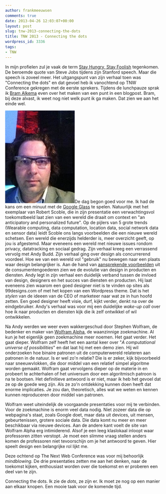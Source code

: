 ```yaml
---
author: frankmeeuwsen
comments: true
date: 2013-04-26 12:03:07+00:00
layout: post
slug: tnw-2013-connecting-the-dots
title: TNW 2013 - Connecting the dots
wordpress_id: 3336
tags:
- TNW
---
```


In mijn profielen zul je vaak de term [Stay Hungry, Stay Foolish](/stay-hungry-stay-foolish/) tegenkomen. De beroemde quote van Steve Jobs tijdens zijn Stanford speech. Maar die speech is zoveel meer. Het uitgangspunt van zijn verhaal toen was "Connecting the dots" en dat gevoel heb ik vanochtend op TNW Conference gekregen met de eerste sprekers. Tijdens de lunchpauze sprak ik [Bram Alkema](http://www.neemdeel.nl) even over het maken van een punt in een blogpost. Bram, bij deze alvast, ik weet nog niet welk punt ik ga maken. Dat zien we aan het einde wel.







![](../images/uploadimages/1366977807.jpg)De dag begon goed voor me. Ik had de kans om een minuut met de [Google Glass](http://twitter.com/frankmeeuwsen/status/327700562994950144) te spelen. Natuurlijk met het exemplaar van Robert Scoble, die in zijn presentatie een verwachtingsvol toekomstbeeld laat zien van een wereld die draait om context en "an anticipatory and personalized future". Op de pijlers van 5 grote trends (Wearable computing, data computation, location data, social network data en sensor data) leidt Scoble ons langs voorbeelden die een nieuwe wereld schetsen. Een wereld die enerzijds helderder is, meer overzicht geeft, op jou is afgestemd. Maar eveneens een wereld met nieuwe issues rondom privacy, datatracking en sociaal gedrag. Zijn verhaal kreeg een verrassend vervolg met Andy Budd. Zijn verhaal ging over design als concurrerend voordeel. Hoe we van een wereld vol "gebruik" nu bewegen naar een plaats waar design belangrijker is. Aan de hand van [aansprekende voorbeelden](http://www.slideshare.net/mobile/andybudd/design-for-startups-14985262) uit de consumentengoederen zien we de evolutie van design in producten en diensten. Andy legt in zijn verhaal een duidelijk verband tussen de invloed van design, designers en het succes van diensten en producten. Hij laat eveneens zien waarom een goed designer niet is te vinden op sites als 99designs.com of met het kopen van een Wordpress theme. Dat is het _stylen_ van de ideeen van de CEO of marketeer naar wat ze in hun hoofd zetten. Een goed designer heeft visie, durf, kijkt verder, denkt na over de eindgebruiker. Andy's verhaal was voor mij een duidelijke _wake-up call_ over hoe ik naar producten en diensten kijk die ik zelf ontwikkel of wil ontwikkelen.





Na Andy werden we weer even wakkergeschud door Stephen Wolfram, de bedenker en maker van [Wolfram Alpha](http://wolframalpha.com/), de waanzinnige zoekmachine. Al kun je het eigenlijk geen zoekmachine meer noemen. Het gaat verder. Het gaat dieper. Wolfram zelf heeft het een aantal keer over "_A computational universe of possibilities_" en dat laat hij met een demo zien. Hij wil onderzoeken hoe binaire patronen uit de computerwereld relateren aan patronen in de natuur. Is er wel zo'n relatie? Die is er zeker, kijk bijvoorbeeld naar sneeuwvlokken, die door middel van een relatief simpel algoritme worden gemaakt. Wolfram gaat vervolgens dieper op de materie in en probeert te achterhalen of het universum door een algoritmisch patroon is na te bootsen. Het definitieve antwoord is er niet, maar ik heb het gevoel dat ze op de goede weg zijn. Als ze zo'n ontdekking kunnen doen heeft dat enorme implicaties. Je zou dan, theoretisch, alles wat we weten en kennen kunnen reproduceren door middel van patronen.





Wolfram weet uiteindelijk de voorgaande presentaties voor mij te verbinden. Voor de zoekmachine is enorm veel data nodig. Niet zozeer data die op webpagina's staat, zoals Google doet, maar data uit devices, uit mensen, gebeurtenissen, grotere sociale data. Die data komt nu meer en meer beschikbaar via nieuwe devices. Aan de andere kant voelt de site van Wolfram Alpha erg intimiderend. Alsof je een leeg klaslokaal inloopt waar professoren zitten verstopt. Je moet een slimme vraag stellen anders komen de professoren niet tevoorschijn om je het antwoord te geven. Hier speelt design een belangrijke rol lijkt me.





Deze ochtend op The Next Web Conference was voor mij behoorlijk _mindblowing_. De drie presentaties zetten me aan het denken, naar de toekomst kijken, enthousiast worden over die toekomst en er proberen een deel van te zijn.





Connecting the dots. Ik zie de _dots_, ze zijn er. Ik moet ze nog op een manier aan elkaar knopen. Een mooie taak voor de komende tijd.
